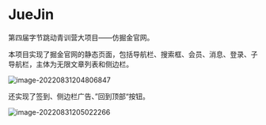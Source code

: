 # JueJin
 第四届字节跳动青训营大项目——仿掘金官网。

本项目实现了掘金官网的静态页面，包括导航栏、搜索框、会员、消息、登录、子导航栏，主体为无限文章列表和侧边栏。

![image-20220831204806847](C:\Users\81228\AppData\Roaming\Typora\typora-user-images\image-20220831204806847.png)

还实现了签到、侧边栏广告、”回到顶部“按钮。

![image-20220831205022266](C:\Users\81228\AppData\Roaming\Typora\typora-user-images\image-20220831205022266.png)
